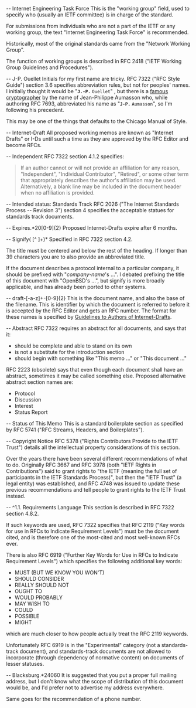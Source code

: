 -- Internet Engineering Task Force
This is the "working group" field, used to specify who (usually an IETF committee) is in charge of the standard.

For submissions from individuals who are not a part of the IETF or any working group, the text "Internet Engineering Task Force" is recommended.

Historically, most of the original standards came from the "Network Working Group".

The function of working groups is described in RFC 2418 ("IETF Working Group Guidelines and Procedures").

-- J-P\. Ouellet
Initials for my first name are tricky. RFC 7322 ("RFC Style Guide") section 3.6 specifies abbreviation rules, but not for peoples' names. I initially thought it would be "**`J.-P.`** `Ouellet`" , but there is a [famous cryptographer](https://131002.net/) by the name of Jean-Philippe Aumasson who, while authoring RFC 7693, abbreviated his name as "**`J-P.`** `Aumasson`", so I'm following his precedent.

This may be one of the things that defaults to the Chicago Manual of Style.

-- Internet-Draft
All proposed working memos are known as "Internet Drafts" or I-Ds until such a time as they are approved by the RFC Editor and become RFCs.

-- Independent
RFC 7322 section 4.1.2 specifies:

> If an author cannot or will not provide an affiliation for any reason, "Independent", "Individual Contributor", "Retired", or some other term that appropriately describes the author's affiliation may be used.  Alternatively, a blank line may be included in the document header when no affiliation is provided.

-- Intended status: Standards Track
RFC 2026 ("The Internet Standards Process -- Revision 3") section 4 specifies the acceptable statues for standards track documents.

-- Expires.*20[0-9]{2}
Proposed Internet-Drafts expire after 6 months.

-- Signify( [^ ]+)*
Specified in RFC 7322 section 4.2.

The title must be centered and below the rest of the heading. If longer than 39 characters you are to also provide an abbreviated title.

If the document describes a protocol internal to a particular company, it should be prefixed with "*company-name*'s ...". I debated prefixing the title of this document with "OpenBSD's ...", but signify is more broadly applicable, and has already been ported to other systems.

-- draft-[-a-z]+-[0-9]{2}
This is the document name, and also the base of the filename. This is identifier by which the document is referred to before it is accepted by the RFC Editor and gets an RFC number. The format for these names is specified by [Guidelines to Authors of Internet-Drafts](https://www.ietf.org/id-info/guidelines.html).

-- Abstract
RFC 7322 requires an abstract for all documents, and says that it:

- should be complete and able to stand on its own
- is not a substitute for the introduction section
- should begin with something like "This memo ..." or "This document ..."

RFC 2223 (obsolete) says that even though each document shall have an abstract, sometimes it may be called something else. Proposed alternative abstract section names are:

- Protocol
- Discussion
- Interest
- Status Report

-- Status of This Memo
This is a standard boilerplate section as specified by RFC 5741 ("RFC Streams, Headers, and Boilerplates").

-- Copyright Notice
RFC 5378 ("Rights Contributors Provide to the IETF Trust") details all the intellectual property considerations of this section.

Over the years there have been several different recommendations of what to do. Originally RFC 3667 and RFC 3978 (both "IETF Rights in Contributions") said to grant rights to "the IETF (meaning the full set of participants in the IETF Standards Process)", but then the "IETF Trust" (a legal entity) was established, and RFC 4748 was issued to update these previous recommendations and tell people to grant rights to the IETF Trust instead.

-- ^1.1.  Requirements Language
This section is described in RFC 7322 section 4.8.2.

If such keywords are used, RFC 7322 specifies that RFC 2119 ("Key words for use in RFCs to Indicate Requirement Levels") must be the document cited, and is therefore one of the most-cited and most well-known RFCs ever.

There is also RFC 6919 ("Further Key Words for Use in RFCs to Indicate Requirement Levels") which specifies the following additional key words:

- MUST (BUT WE KNOW YOU WON'T)
- SHOULD CONSIDER
- REALLY SHOULD NOT
- OUGHT TO
- WOULD PROBABLY
- MAY WISH TO
- COULD
- POSSIBLE
- MIGHT

which are much closer to how people actually treat the RFC 2119 keywords.

Unfortunately RFC 6919 is in the "Experimental" category (not a standards-track document), and standards-track documents are not allowed to incorporate (through dependency of normative content) on documents of lesser statuses.

-- Blacksburg.*24060
It is suggested that you put a proper full mailing address, but I don't know what the scope of distribution of this document would be, and I'd prefer not to advertise my address everywhere.

Same goes for the recommendation of a phone number.

